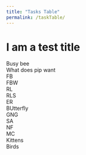 ```yaml
---
title: "Tasks Table"
permalink: /taskTable/
---
```


# I am a test title

<div class="flex-grid">
  <div class="col">Busy bee</div>
  <div class="col">What does pip want</div>
</div>
<div class="flex-grid">
  <div class="col">FB</div>
  <div class="col">FBW</div>
</div>
<div class="flex-grid">
  <div class="col">RL</div>
  <div class="col">RLS</div>
</div>
<div class="flex-grid">
  <div class="col">ER</div>
  <div class="col">BUtterfly</div>
</div>
<div class="flex-grid">
  <div class="col">GNG</div>
  <div class="col">SA</div>
</div>
<div class="flex-grid">
  <div class="col">NF</div>
  <div class="col">MC</div>
</div>
<div class="flex-grid">
  <div class="col">Kittens</div>
  <div class="col">Birds</div>
</div>
